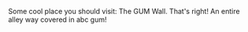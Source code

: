 Some cool place you should visit: The GUM Wall. That's right! An entire alley way covered in abc gum!